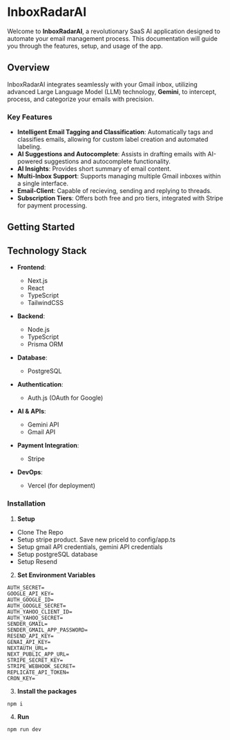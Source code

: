 # InboxRadarAI

Welcome to **InboxRadarAI**, a revolutionary SaaS AI application designed to automate your email management process. This documentation will guide you through the features, setup, and usage of the app.

## Overview

InboxRadarAI integrates seamlessly with your Gmail inbox, utilizing advanced Large Language Model (LLM) technology, **Gemini**, to intercept, process, and categorize your emails with precision.

### Key Features

- **Intelligent Email Tagging and Classification**: Automatically tags and classifies emails, allowing for custom label creation and automated labeling.
- **AI Suggestions and Autocomplete**: Assists in drafting emails with AI-powered suggestions and autocomplete functionality.
- **AI Insights**: Provides short summary of email content.
- **Multi-Inbox Support**: Supports managing multiple Gmail inboxes within a single interface.
- **Email-Client**: Capable of recieving, sending and replying to threads. 
- **Subscription Tiers**: Offers both free and pro tiers, integrated with Stripe for payment processing.

## Getting Started

## Technology Stack

- **Frontend**: 
  - Next.js
  - React
  - TypeScript
  - TailwindCSS

- **Backend**:
  - Node.js
  - TypeScript
  - Prisma ORM

- **Database**: 
  - PostgreSQL

- **Authentication**: 
  - Auth.js (OAuth for Google)

- **AI & APIs**:
  - Gemini API
  - Gmail API

- **Payment Integration**: 
  - Stripe

- **DevOps**: 
  - Vercel (for deployment)

### Installation

1. **Setup**
- Clone The Repo
- Setup stripe product. Save new priceId to config/app.ts
- Setup gmail API credentials, gemini API credentials
- Setup postgreSQL database
- Setup Resend 

2. **Set Environment Variables**
```
AUTH_SECRET=
GOOGLE_API_KEY=
AUTH_GOOGLE_ID=
AUTH_GOOGLE_SECRET=
AUTH_YAHOO_CLIENT_ID=
AUTH_YAHOO_SECRET=
SENDER_GMAIL=
SENDER_GMAIL_APP_PASSWORD=
RESEND_API_KEY=
GENAI_API_KEY=
NEXTAUTH_URL=
NEXT_PUBLIC_APP_URL=
STRIPE_SECRET_KEY=
STRIPE_WEBHOOK_SECRET=
REPLICATE_API_TOKEN=
CRON_KEY=
```
3. **Install the packages**
```
npm i
```
4. **Run**
```
npm run dev
```
